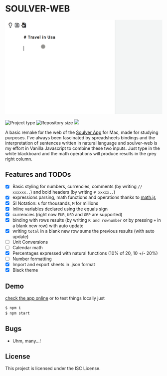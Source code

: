 # SOULVER-WEB

![IMG](soulver-web.gif)

![](https://img.shields.io/badge/type-JS_Library-brightgreen.svg "Project type")
![](https://img.shields.io/github/repo-size/LorenzoCorbella74/soulver-web "Repository size")
![](https://img.shields.io/github/package-json/v/LorenzoCorbella74/soulver-web)

A basic remake for the web of the [Soulver App](https://www.acqualia.com/soulver/) for Mac, made for studying purposes. I've always been fascinated by spreadsheets bindings and the interpretation of sentences written in natural language and soulver-web is my effort in Vanilla Javascript to combine these two inputs. Just type in the white blackboard and the math operations will produce results in the grey right column.

## Features and TODOs
- [x] Basic styling for numbers, currencies, comments (by writing `// xxxxxx..`) and bold headers (by writing `# xxxxx..`)
- [x] expressions parsing, math functions and operations thanks to [math.js](https://mathjs.org/)
- [x] SI Notation: `k` for thousands, `M` for millions
- [x] Inline variables declared using the equals sign
- [x] currencies (right now `EUR`, `USD` and `GBP` are supported) 
- [x] binding with rows results (by writing `R and rownumber` or by pressing `+` in a blank new row) with auto update
- [x] writing `total` in a blank new row sums the previous results (with auto update)
- [ ] Unit Conversions
- [ ] Calendar math
- [x] Percentages expressed with natural functions (10% of 20, 10 +/- 20%)
- [ ] Number formatting
- [x] Import and export sheets in .json format
- [x] Black theme

## Demo
[check the app online](https://festive-lalande-0b44f6.netlify.com/) or to test things locally just
```bash
$ npm i
$ npm start
```
## Bugs
- Uhm, many...!

## License
This project is licensed under the ISC License.